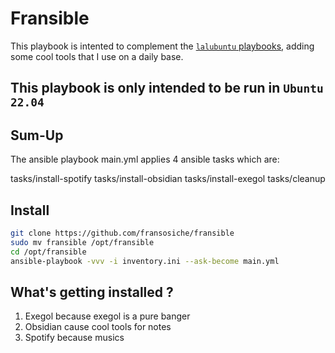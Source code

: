 # Fransible

This playbook is intented to complement the [`lalubuntu` playbooks](https://github.com/laluka/lalubuntu), adding some cool tools that I use on a daily base.

## This playbook is only intended to be run in `Ubuntu 22.04`

## Sum-Up

The ansible playbook main.yml applies 4 ansible tasks which are:

tasks/install-spotify
tasks/install-obsidian
tasks/install-exegol
tasks/cleanup

##  Install

```bash
git clone https://github.com/fransosiche/fransible
sudo mv fransible /opt/fransible
cd /opt/fransible
ansible-playbook -vvv -i inventory.ini --ask-become main.yml
```

## What's getting installed ?

1. Exegol because exegol is a pure banger
2. Obsidian cause cool tools for notes
3. Spotify because musics